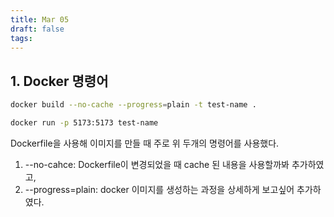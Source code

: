 ```yaml
---
title: Mar 05
draft: false
tags:
---
```

## 1. Docker 명령어
```bash
docker build --no-cache --progress=plain -t test-name .

docker run -p 5173:5173 test-name
```

Dockerfile을 사용해 이미지를 만들 때 주로 위 두개의 명령어를 사용했다. 

1) --no-cahce: Dockerfile이 변경되었을 때 cache 된 내용을 사용할까봐 추가하였고, 
2) --progress=plain: docker 이미지를 생성하는 과정을 상세하게 보고싶어 추가하였다.
